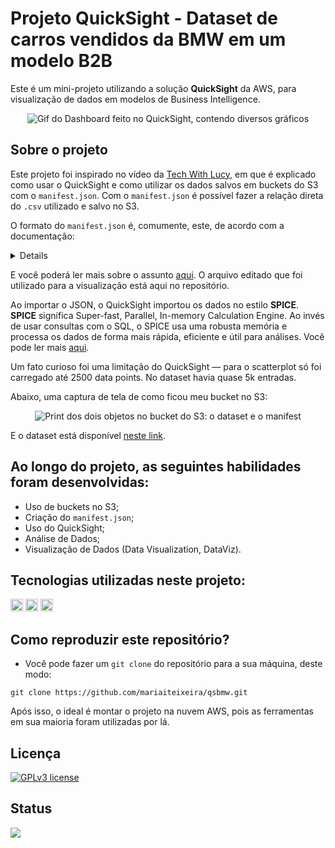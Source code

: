 # Projeto QuickSight - Dataset de carros vendidos da BMW em um modelo B2B

Este é um mini-projeto utilizando a solução **QuickSight** da AWS, para visualização de dados em modelos de Business Intelligence.

<div align='center' style='display: inline_block'><img src="https://i.imgur.com/SQo5asJ.gif" alt="Gif do Dashboard feito no QuickSight, contendo diversos gráficos"></div>

## Sobre o projeto
Este projeto foi inspirado no vídeo da [Tech With Lucy](https://www.youtube.com/watch?v=4-8cXuZzKTg&ab_channel=TechWithLucy), em que é explicado como usar o QuickSight e como utilizar os dados salvos em buckets do S3 com o `manifest.json`. Com o `manifest.json` é possível fazer a relação direta do `.csv` utilizado e salvo no S3.

O formato do `manifest.json` é, comumente, este, de acordo com a documentação:

<details>
  
```
{
    "fileLocations": [
        {
            "URIs": [
                "uri1",
                "uri2",
                "uri3"
            ]
        },
        {
            "URIPrefixes": [
                "prefix1",
                "prefix2",
                "prefix3"
            ]
        }
    ],
    "globalUploadSettings": {
        "format": "JSON",
        "delimiter": ",",
        "textqualifier": "'",
        "containsHeader": "true"
    }
}
```
</details>

E você poderá ler mais sobre o assunto [aqui](https://docs.aws.amazon.com/quicksight/latest/user/supported-manifest-file-format.html). O arquivo editado que foi utilizado para a visualização está aqui no repositório.

Ao importar o JSON, o QuickSight importou os dados no estilo **SPICE**. **SPICE** significa Super-fast, Parallel, In-memory Calculation Engine. Ao invés de usar consultas com o SQL, o SPICE usa uma robusta memória e processa os dados de forma mais rápida, eficiente e útil para análises. Você pode ler mais [aqui](https://docs.aws.amazon.com/quicksight/latest/user/spice.html).

Um fato curioso foi uma limitação do QuickSight — para o scatterplot só foi carregado até 2500 data points. No dataset havia quase 5k entradas.

Abaixo, uma captura de tela de como ficou meu bucket no S3:

<div align='center' style='display: inline_block'><img src="https://i.imgur.com/5YCNJZe.png" alt="Print dos dois objetos no bucket do S3: o dataset e o manifest"></div>

E o dataset está disponível [neste link](https://www.kaggle.com/datasets/danielkyrka/bmw-pricing-challenge/data).

## Ao longo do projeto, as seguintes habilidades foram desenvolvidas:
- Uso de buckets no S3;
- Criação do `manifest.json`;
- Uso do QuickSight;
- Análise de Dados;
- Visualização de Dados (Data Visualization, DataViz).

## Tecnologias utilizadas neste projeto:
<img height="20" src="https://img.shields.io/badge/AWS%20S3-darkgreen"> <img height="20" src="https://img.shields.io/badge/AWS%20QuickSight-blue"> <img height="20" src="https://img.shields.io/badge/JSON-orange">

## Como reproduzir este repositório?
* Você pode fazer um `git clone` do repositório para a sua máquina, deste modo:

```
git clone https://github.com/mariaiteixeira/qsbmw.git
```

Após isso, o ideal é montar o projeto na nuvem AWS, pois as ferramentas em sua maioria foram utilizadas por lá.

## Licença
[![GPLv3 license](https://img.shields.io/badge/License-GPLv3-blue.svg)](http://perso.crans.org/besson/LICENSE.html)

## Status
<img src="https://img.shields.io/badge/Status-Finalizado-brightgreen">

